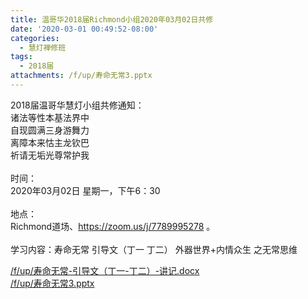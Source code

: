 ```yaml
---
title: 温哥华2018届Richmond小组2020年03月02日共修
date: '2020-03-01 00:49:52-08:00'
categories:
  - 慧灯禅修班
tags:
  - 2018届
attachments: /f/up/寿命无常3.pptx
---
```

2018届温哥华慧灯小组共修通知：\
诸法等性本基法界中\
自现圆满三身游舞力\
离障本来怙主龙钦巴\
祈请无垢光尊常护我\
\
时间：\
2020年03月02日 星期一，下午6：30\
\
地点：\
Richmond道场、<https://zoom.us/j/7789995278> 。\
\
学习内容：寿命无常 引导文（丁一 丁二） 外器世界+内情众生 之无常思维

[/f/up/寿命无常-引导文（丁一-丁二）-讲记.docx](http://huidengchanxiu.net/hdv/f/up/寿命无常-引导文（丁一-丁二）-讲记.docx)  
[/f/up/寿命无常3.pptx](http://huidengchanxiu.net/hdv/f/up/寿命无常3.pptx)
